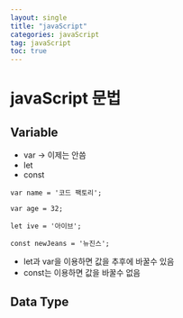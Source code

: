 ```yaml
---
layout: single
title: "javaScript"
categories: javaScript
tag: javaScript
toc: true
--- 
```


# javaScript 문법

## Variable

- var -> 이제는 안씀 <br>
- let <br>
- const <br>

```
var name = '코드 팩토리';

var age = 32;

let ive = '아이브';

const newJeans = '뉴진스';
```
- let과 var을 이용하면 값을 추후에 바꿀수 있음
- const는 이용하면 값을 바꿀수 없음

## Data Type


